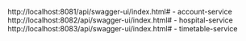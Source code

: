 http://localhost:8081/api/swagger-ui/index.html# - account-service
http://localhost:8082/api/swagger-ui/index.html# - hospital-service
http://localhost:8083/api/swagger-ui/index.html# - timetable-service
